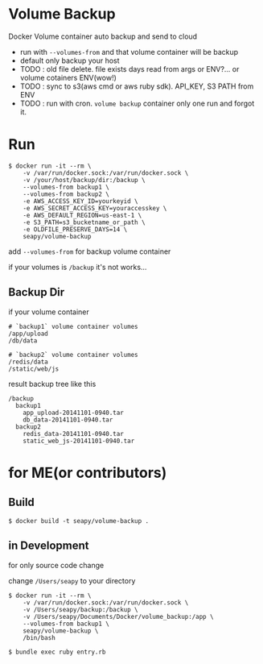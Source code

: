 # Volume Backup

Docker Volume container auto backup and send to cloud

* run with `--volumes-from` and that volume container will be backup
* default only backup your host
* TODO : old file delete. file exists days read from args or ENV?... or volume cotainers ENV(wow!)
* TODO : sync to s3(aws cmd or aws ruby sdk). API_KEY, S3 PATH from ENV
* TODO : run with cron. `volume backup` container only one run and forgot it.


# Run

```
$ docker run -it --rm \
    -v /var/run/docker.sock:/var/run/docker.sock \
    -v /your/host/backup/dir:/backup \
    --volumes-from backup1 \
    --volumes-from backup2 \
    -e AWS_ACCESS_KEY_ID=yourkeyid \
    -e AWS_SECRET_ACCESS_KEY=youraccesskey \
    -e AWS_DEFAULT_REGION=us-east-1 \
    -e S3_PATH=s3_bucketname_or_path \
    -e OLDFILE_PRESERVE_DAYS=14 \
    seapy/volume-backup
```

add `--volumes-from` for backup volume container

if your volumes is `/backup` it's not works...


## Backup Dir

if your volume container 

```
# `backup1` volume container volumes
/app/upload
/db/data

# `backup2` volume container volumes
/redis/data
/static/web/js
```

result backup tree like this

```
/backup
  backup1
    app_upload-20141101-0940.tar
    db_data-20141101-0940.tar
  backup2
    redis_data-20141101-0940.tar
    static_web_js-20141101-0940.tar
```


# for ME(or contributors)

## Build

```
$ docker build -t seapy/volume-backup .
```

## in Development

for only source code change

change `/Users/seapy` to your directory

```
$ docker run -it --rm \
    -v /var/run/docker.sock:/var/run/docker.sock \
    -v /Users/seapy/backup:/backup \
    -v /Users/seapy/Documents/Docker/volume_backup:/app \
    --volumes-from backup1 \
    seapy/volume-backup \
    /bin/bash

$ bundle exec ruby entry.rb
```